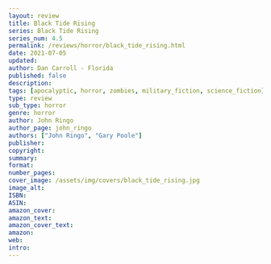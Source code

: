 ```yaml
---
layout: review
title: Black Tide Rising
series: Black Tide Rising
series_num: 4.5
permalink: /reviews/horror/black_tide_rising.html
date: 2021-07-05
updated: 
author: Dan Carroll - Florida
published: false
description: 
tags: [apocalyptic, horror, zombies, military_fiction, science_fiction]
type: review
sub_type: horror
genre: horror
author: John Ringo
author_page: john_ringo
authors: ["John Ringo", "Gary Poole"]
publisher: 
copyright: 
summary: 
format: 
number_pages: 
cover_image: /assets/img/covers/black_tide_rising.jpg
image_alt: 
ISBN: 
ASIN: 
amazon_cover: 
amazon_text: 
amazon_cover_text: 
amazon: 
web: 
intro: 
---
```



